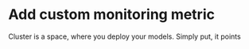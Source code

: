 # Add custom monitoring metric

Cluster is a space, where you deploy your models. Simply put, it points 
